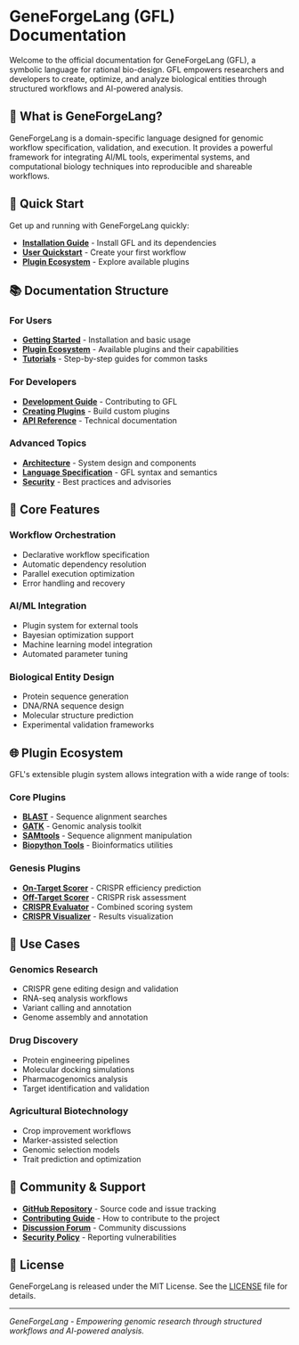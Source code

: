 # GeneForgeLang (GFL) Documentation

Welcome to the official documentation for GeneForgeLang (GFL), a symbolic language for rational bio-design. GFL empowers researchers and developers to create, optimize, and analyze biological entities through structured workflows and AI-powered analysis.

## 🧬 What is GeneForgeLang?

GeneForgeLang is a domain-specific language designed for genomic workflow specification, validation, and execution. It provides a powerful framework for integrating AI/ML tools, experimental systems, and computational biology techniques into reproducible and shareable workflows.

## 🚀 Quick Start

Get up and running with GeneForgeLang quickly:

- **[Installation Guide](getting_started/installation.md)** - Install GFL and its dependencies
- **[User Quickstart](getting_started/quickstart_user.md)** - Create your first workflow
- **[Plugin Ecosystem](ecosystem/plugins_overview.md)** - Explore available plugins

## 📚 Documentation Structure

### For Users
- **[Getting Started](getting_started/)** - Installation and basic usage
- **[Plugin Ecosystem](ecosystem/)** - Available plugins and their capabilities
- **[Tutorials](tutorials/)** - Step-by-step guides for common tasks

### For Developers
- **[Development Guide](development/)** - Contributing to GFL
- **[Creating Plugins](development/creating_plugins.md)** - Build custom plugins
- **[API Reference](api/)** - Technical documentation

### Advanced Topics
- **[Architecture](architecture/)** - System design and components
- **[Language Specification](gfl_yaml/)** - GFL syntax and semantics
- **[Security](security/)** - Best practices and advisories

## 🔧 Core Features

### Workflow Orchestration
- Declarative workflow specification
- Automatic dependency resolution
- Parallel execution optimization
- Error handling and recovery

### AI/ML Integration
- Plugin system for external tools
- Bayesian optimization support
- Machine learning model integration
- Automated parameter tuning

### Biological Entity Design
- Protein sequence generation
- DNA/RNA sequence design
- Molecular structure prediction
- Experimental validation frameworks

## 🌐 Plugin Ecosystem

GFL's extensible plugin system allows integration with a wide range of tools:

### Core Plugins
- **[BLAST](ecosystem/core_plugins/blast.md)** - Sequence alignment searches
- **[GATK](ecosystem/core_plugins/gatk.md)** - Genomic analysis toolkit
- **[SAMtools](ecosystem/core_plugins/samtools.md)** - Sequence alignment manipulation
- **[Biopython Tools](ecosystem/core_plugins/biopython.md)** - Bioinformatics utilities

### Genesis Plugins
- **[On-Target Scorer](ecosystem/genesis_plugins/ontarget_scorer.md)** - CRISPR efficiency prediction
- **[Off-Target Scorer](ecosystem/genesis_plugins/offtarget_scorer.md)** - CRISPR risk assessment
- **[CRISPR Evaluator](ecosystem/genesis_plugins/evaluator.md)** - Combined scoring system
- **[CRISPR Visualizer](ecosystem/genesis_plugins/visualizer.md)** - Results visualization

## 🎯 Use Cases

### Genomics Research
- CRISPR gene editing design and validation
- RNA-seq analysis workflows
- Variant calling and annotation
- Genome assembly and annotation

### Drug Discovery
- Protein engineering pipelines
- Molecular docking simulations
- Pharmacogenomics analysis
- Target identification and validation

### Agricultural Biotechnology
- Crop improvement workflows
- Marker-assisted selection
- Genomic selection models
- Trait prediction and optimization

## 🤝 Community & Support

- **[GitHub Repository](https://github.com/Fundacion-de-Neurociencias/GeneForgeLang)** - Source code and issue tracking
- **[Contributing Guide](development/contributing.md)** - How to contribute to the project
- **[Discussion Forum](https://github.com/Fundacion-de-Neurociencias/GeneForgeLang/discussions)** - Community discussions
- **[Security Policy](SECURITY_ADVISORY.md)** - Reporting vulnerabilities

## 📄 License

GeneForgeLang is released under the MIT License. See the [LICENSE](../LICENSE) file for details.

---

*GeneForgeLang - Empowering genomic research through structured workflows and AI-powered analysis.*